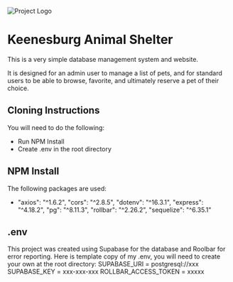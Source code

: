 ![Project Logo](http://www.beacontech.pro/Images/Pet_Shelter_Logo.png)
# Keenesburg Animal Shelter

This is a very simple database management system and website.

It is designed for an admin user to manage a list of pets, and for standard users to be able to browse, favorite, and ultimately reserve a pet of their choice.

## Cloning Instructions
You will need to do the following:
* Run NPM Install
* Create .env in the root directory

## NPM Install
The following packages are used:
*   "axios": "^1.6.2",
    "cors": "^2.8.5",
    "dotenv": "^16.3.1",
    "express": "^4.18.2",
    "pg": "^8.11.3",
    "rollbar": "^2.26.2",
    "sequelize": "^6.35.1"

## .env
This project was created using Supabase for the database and Roolbar for error reporting.
Here is template copy of my .env, you will need to create your own at the root directory:
SUPABASE_URI = postgresql://xxx
SUPABASE_KEY = xxx-xxx-xxx
ROLLBAR_ACCESS_TOKEN = xxxxx
